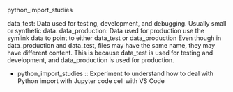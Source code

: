 python_import_studies

data_test:       Data used for testing, development, and debugging. Usually small or synthetic data.
data_production: Data used for production
use the symlink data to point to either data_test or data_production
Even though in data_production and data_test, files may have the same name, they may have different content.
This is because data_test is used for testing and development, and data_production is used for production.
- python_import_studies :: Experiment to understand how to deal with Python import with Jupyter code cell with VS Code
